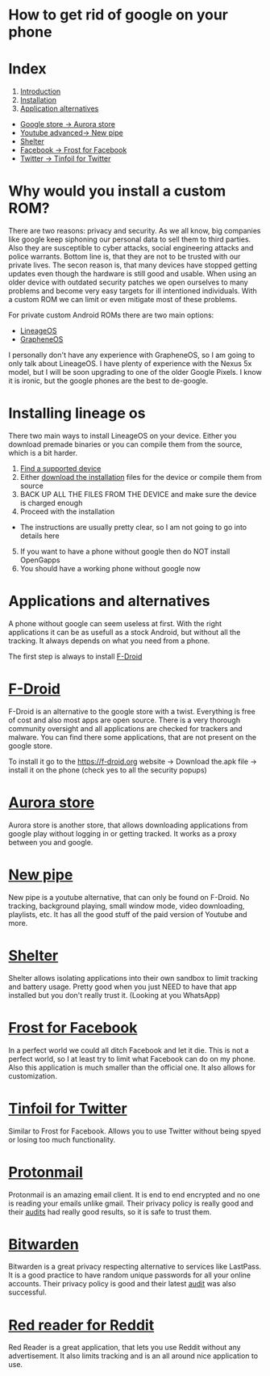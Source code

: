 # How to get rid of google on your phone 

# Index
1. [Introduction](#why-installing-a-custom-rom)
2. [Installation](#installing-lineage-os)
3. [Application alternatives](#applications-and-alternatives)
 * [Google store -> Aurora store](#aurora-store)
 * [Youtube advanced-> New pipe](#new-pipe)
 * [Shelter](#shelter)
 * [Facebook -> Frost for Facebook](#frost-for-facebook)
 * [Twitter -> Tinfoil for Twitter](#tinfoil-for-twitter)


# Why would you install a custom ROM? 

There are two reasons: privacy and security. As we all know, big companies like google keep siphoning our personal data to sell them to third parties. Also they are susceptible to cyber attacks, social engineering attacks and police warrants. Bottom line is, that they are not to be trusted with our private lives. 
The secon reason is, that many devices have stopped getting updates even though the hardware is still good and usable. When using an older device with outdated security patches we open ourselves to many problems and become very easy targets for ill intentioned individuals. With a custom ROM we can limit or even mitigate most of these problems. 

For private custom Android ROMs there are two main options:

* [LineageOS](https://lineageos.org/)
* [GrapheneOS](https://grapheneos.org) 

I personally don't have any experience with GrapheneOS, so I am going to only talk about LineageOS. I have plenty of experience with the Nexus 5x model, but I will be soon upgrading to one of the older Google Pixels. I know it is ironic, but the google phones are the best to de-google.

# Installing lineage os

There two main ways to install LineageOS on your device. Either you download premade binaries or you can compile them from the source, which is a bit harder. 

1. [Find a supported device](https://wiki.lineageos.org/devices/)
2. Either [download the installation](https://download.lineageos.org/) files for the device or compile them from source
3. BACK UP ALL THE FILES FROM THE DEVICE and make sure the device is charged enough
4. Proceed with the installation 
 * The instructions are usually pretty clear, so I am not going to go into details here
5. If you want to have a phone without google then do NOT install OpenGapps
6. You should have a working phone without google now



# Applications and alternatives

A phone without google can seem useless at first. With the right applications it can be as usefull as a stock Android, but without all the tracking. It always depends on what you need from a phone. 

The first step is always to install [F-Droid](https://f-droid.org/) 

# [F-Droid](https://f-droid.org/) 

F-Droid is an alternative to the google store with a twist. Everything is free of cost and also most apps are open source. There is a very thorough community oversight and all applications are checked for trackers and malware. You can find there some applications, that are not present on the google store. 

To install it go to the https://f-droid.org website -> Download the.apk file -> install it on the phone (check yes to all the security popups)



# [Aurora store](https://f-droid.org/en/packages/com.aurora.store/)

Aurora store is another store, that allows downloading applications from google play without logging in or getting tracked. It works as a proxy between you and google. 



# [New pipe](https://f-droid.org/en/packages/org.schabi.newpipe/)

New pipe is a youtube alternative, that can only be found on F-Droid. No tracking, background playing, small window mode, video downloading, playlists, etc. It has all the good stuff of the paid version of Youtube and more. 



# [Shelter](https://f-droid.org/en/packages/net.typeblog.shelter/)

Shelter allows isolating applications into their own sandbox to limit tracking and battery usage. Pretty good when you just NEED to have that app installed but you don't really trust it. (Looking at you WhatsApp)



# [Frost for Facebook](https://f-droid.org/en/packages/com.pitchedapps.frost/)

In a perfect world we could all ditch Facebook and let it die. This is not a perfect world, so I at least try to limit what Facebook can do on my phone. Also this application is much smaller than the official one. It also allows for customization.



# [Tinfoil for Twitter](https://f-droid.org/en/packages/com.mill_e.twitterwrapper/)

Similar to Frost for Facebook. Allows you to use Twitter without being spyed or losing too much functionality. 


# [Protonmail](https://protonmail.com/)

Protonmail is an amazing email client. It is end to end encrypted and no one is reading your emails unlike gmail. Their privacy policy is really good and their [audits](https://protonmail.com/blog/openpgpjs-protonmail-security-audit/) had really good results, so it is safe to trust them.


# [Bitwarden](https://bitwarden.com/)

Bitwarden is a great privacy respecting alternative to services like LastPass. It is a good practice to have random unique passwords for all your online accounts. Their privacy policy is good and their latest [audit](https://bitwarden.com/blog/post/bitwarden-network-security-assessment-2020/) was also successful.


# [Red reader for Reddit](https://f-droid.org/en/packages/org.quantumbadger.redreader/)

Red Reader is a great application, that lets you use Reddit without any advertisement. It also limits tracking and is an all around nice application to use. 
